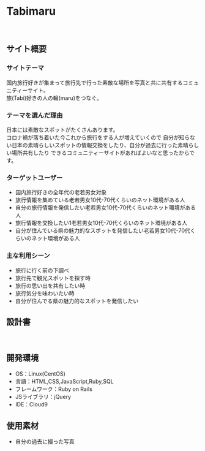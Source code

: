 # Tabimaru
​
## サイト概要
### サイトテーマ
<!--何を『目的』とし、どのような『分類』なのかを簡潔に書く-->
​国内旅行好きが集まって旅行先で行った素敵な場所を写真と共に共有するコミュニティーサイト。<br>
 旅(Tabi)好きの人の輪(maru)をつなぐ。
### テーマを選んだ理由
<!--なぜこのようなテーマにしたかを説明する-->
 日本には素敵なスポットがたくさんあります。<br>コロナ禍が落ち着いた今これから旅行をする人が増えていくので
 自分が知らない日本の素晴らしいスポットの情報交換をしたり、自分が過去に行った素晴らしい場所共有したり
 できるコミュニティーサイトがあればよいなと思ったからです。
### ターゲットユーザー
<!--誰に使ってもらうかを具体的に記載する-->
- 国内旅行好きの全年代の老若男女対象
- 旅行情報を集めている老若男女10代-70代くらいのネット環境がある人
- 自分の旅行情報を発信したい老若男女10代-70代くらいのネット環境がある人
- 旅行情報を交換したい1老若男女10代-70代くらいのネット環境がある人
- 自分が住んでいる県の魅力的なスポットを発信したい老若男女10代-70代くらいのネット環境がある人
### 主な利用シーン
<!--どのような時に使うのかの状況を記載すること-->
- 旅行に行く前の下調べ
- 旅行先で観光スポットを探す時
- 旅行の思い出を共有したい時
- 旅行気分を味わいたい時
- 自分が住んでる県の魅力的なスポットを発信したい
## 設計書
<!--テーマを設定・提出する時点では不要です-->
​
## 開発環境
- OS：Linux(CentOS)
- 言語：HTML,CSS,JavaScript,Ruby,SQL
- フレームワーク：Ruby on Rails
- JSライブラリ：jQuery
- IDE：Cloud9
​
## 使用素材
- 自分の過去に撮った写真
